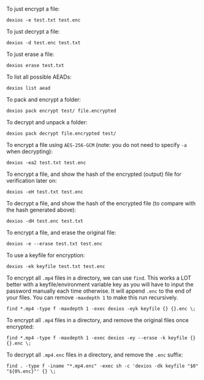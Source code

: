 To just encrypt a file:

`dexios -e test.txt test.enc`

To just decrypt a file:

`dexios -d test.enc test.txt`

To just erase a file:

`dexios erase test.txt`

To list all possible AEADs:

`dexios list aead`

To pack and encrypt a folder:

`dexios pack encrypt test/ file.encrypted`

To decrypt and unpack a folder:

`dexios pack decrypt file.encrypted test/`

To encrypt a file using `AES-256-GCM` (note: you do not need to specify `-a` when decrypting):

`dexios -ea2 test.txt test.enc`

To encrypt a file, and show the hash of the encrypted (output) file for verification later on:

`dexios -eH test.txt test.enc`

To decrypt a file, and show the hash of the encrypted file (to compare with the hash generated above):

`dexios -dH test.enc test.txt`

To encrypt a file, and erase the original file:

`dexios -e --erase test.txt test.enc`

To use a keyfile for encryption:

`dexios -ek keyfile test.txt test.enc`

To encrypt all `.mp4` files in a directory, we can use `find`. This works a LOT better with a keyfile/environment variable key as you will have to input the password manually each time otherwise. It will append `.enc` to the end of your files. You can remove `-maxdepth 1` to make this run recursively.

`find *.mp4 -type f -maxdepth 1 -exec dexios -eyk keyfile {} {}.enc \;`

To encrypt all `.mp4` files in a directory, and remove the original files once encrypted:

`find *.mp4 -type f -maxdepth 1 -exec dexios -ey --erase -k keyfile {} {}.enc \;`

To decrypt all `.mp4.enc` files in a directory, and remove the `.enc` suffix:

`find . -type f -iname "*.mp4.enc" -exec sh -c 'dexios -dk keyfile "$0" "${0%.enc}"' {} \;`